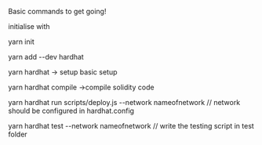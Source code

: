 Basic commands to get going!


initialise with 

yarn init

yarn add --dev hardhat

yarn hardhat -> setup basic setup

yarn hardhat compile ->compile solidity code

yarn hardhat run scripts/deploy.js --network nameofnetwork // network should be configured in hardhat.config

yarn hardhat test --network nameofnetwork // write the testing script in test folder
